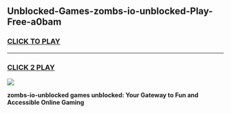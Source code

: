 
## Unblocked-Games-zombs-io-unblocked-Play-Free-a0bam
<h3>
<a href="https://premium76.site?title=zombs-io-unblocked&ref=18A1">CLICK TO PLAY</a></h3>
<hr>

<h3>
<a href="https://premium76.site?title=zombs-io-unblocked&ref=18A1">CLICK 2 PLAY</a>
  
</h3>

<a href="https://premium76.site?title=zombs-io-unblocked&ref=18A1"><img src="https://clearcache.store/games.png"></a>


**zombs-io-unblocked games unblocked: Your Gateway to Fun and Accessible Online Gaming**
